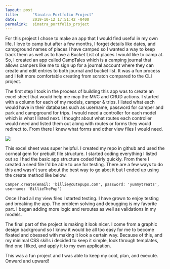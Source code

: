 ```yaml
---
layout: post
title:      "Sinatra Portfolio Project"
date:       2019-10-12 17:51:42 -0400
permalink:  sinatra_portfolio_project
---
```


For this project I chose to make an app that I would find useful in my own life. I love to camp but after a few months, I forget details like dates, and campground names of places I have camped so I wanted a way to keep track them as well as to have a Bucket List of places I would like to camp at. So, I created an app called CampTales which is a camping journal that allows campers like me to sign up for a journal account where they can create and edit entries to both journal and bucket list. It was a fun process and I felt more comfortable creating from scratch compared to the CLI project. 

The first step I took in the process of building this app was to create an excel sheet that would help me map the MVC and CRUD actions. I started with a column for each of my models, camper & trips. I listed what each would have in their databases such as username, password for camper and park and campground for trips. I would need a controller for each model which is what I listed next. I thought about what routes each controller would need and listed them out along with routes or forms they would redirect to. From there I knew what forms and other view files I would need. 

![](https://lh6.googleusercontent.com/4CDGvtKAGyTdmMXJnzy-tjWFh6y97V7_sDKoQY5ivFjOIWuenYtOwpAghjo=w2400)

This excel sheet was super helpful. I created my repo in github and used the corneal gem for prebuilt file structure. I started coding everything I listed out so I had the basic app structure coded fairly quickly. From there I created a seed file I'd be able to use for testing. There are a few ways to do this and wasn't sure about the best way to go abot it but I ended up using the create method like below.

```
Camper.create(email: 'billie@cutepups.com', password: 'yummytreats', username: 'BillieThePup')
```

Once I had all my view files I started testing. I have grown to enjoy testing and breaking the app. The problem solving and debugging is my favorite part. I began adding more logic and reroutes as well as validations in my models. 

The final part of the project is making it look nicer. I come from a graphic design background so I know it would be all too easy for me to become fixated and obessed with making it look a certain way. Because of this, and my minimal CSS skills i decided to keep it simple, look through templates, find one I liked, and apply it to my own application. 

This was a fun project and I was able to keep my cool, plan, and execute. Onward and upward!

